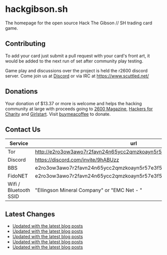 # hackgibson.sh
The homepage for the open source Hack The Gibson // SH trading card game.


## Contributing

To add your card just submit a pull request with your card's front art, it would be added to the next run of set after community play testing.

Game play and discussions over the project is held the r2600 discord server. Come join us at [Discord](https://discord.com/invite/9hABUzz) or via IRC at https://www.scuttled.net/


## Donations

Your donation of $13.37 or more is welcome and helps the hacking community at large with proceeds going to [2600 Magazine](https://2600.com/), [Hackers for Charity](https://hackersforcharity.org) and [Girlstart](https://girlstart.org).  Visit [buymeacoffee](https://www.buymeacoffee.com/hackgibson.sh) to donate.


## Contact Us

Service | url
-|-
Tor | http://e2ro3ow3awo7r2favn24n65ycc2qmzkoayn5r57e3f56nvjwdcgg32ad.onion
Discord | https://discord.com/invite/9hABUzz
BBS | e2ro3ow3awo7r2favn24n65ycc2qmzkoayn5r57e3f56nvjwdcgg32ad.onion:23
FidoNET | e2ro3ow3awo7r2favn24n65ycc2qmzkoayn5r57e3f56nvjwdcgg32ad.onion:24554
Wifi / Bluetooth SSID | "Ellingson Mineral Company" or "EMC Net - <fidonet address>"

## Latest Changes
<!-- BLOG-POST-LIST:START -->
- [Updated with the latest blog posts](https://github.com/DFW2600/hackgibson.sh/commit/496cc27733095af5b0109128c66083942725856c)
- [Updated with the latest blog posts](https://github.com/DFW2600/hackgibson.sh/commit/2cc15322b7052e5e9edd5beb68084ed079e2db94)
- [Updated with the latest blog posts](https://github.com/DFW2600/hackgibson.sh/commit/d1310c88ec7d80aab152c9cac46a1f97a9daf9d0)
- [Updated with the latest blog posts](https://github.com/DFW2600/hackgibson.sh/commit/fd18ca4074b36d7514543a4f048948ee1c1083a5)
- [Updated with the latest blog posts](https://github.com/DFW2600/hackgibson.sh/commit/0c8774920768e3d089ceb2703d9584115524f54a)
<!-- BLOG-POST-LIST:END -->
